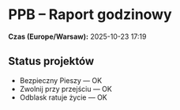# PPB – Raport godzinowy
**Czas (Europe/Warsaw):** 2025-10-23 17:19

## Status projektów
- Bezpieczny Pieszy — OK
- Zwolnij przy przejściu — OK
- Odblask ratuje życie — OK


